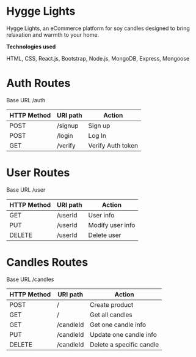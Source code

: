 # Hygge Lights

Hygge Lights, an eCommerce platform for soy candles designed to bring relaxation and warmth to your home.

**Technologies used**

HTML, CSS, React.js, Bootstrap, Node.js, MongoDB, Express, Mongoose

# Auth Routes

Base URL /auth

| HTTP Method | URI path       | Action                               |
|-------------|----------------|--------------------------------------|
| POST        | /signup        | Sign up                              |
| POST        | /login         | Log In                               |
| GET         | /verify        | Verify Auth token                    |

# User Routes

Base URL /user

| HTTP Method | URI path       | Action                               |
|-------------|----------------|--------------------------------------|
| GET         | /userId        | User info                            |
| PUT         | /userId        | Modify user info                     |
| DELETE      | /userId        | Delete user                          |

# Candles Routes

Base URL /candles

| HTTP Method | URI path       | Action                               |
|-------------|----------------|--------------------------------------|
| POST        | /              | Create product                       |
| GET         | /              | Get all candles                      |
| GET         | /candleId      | Get one candle info                  |
| PUT         | /candleId      | Update one candle info               |
| DELETE      | /candleId      | Delete a specific candle             |
